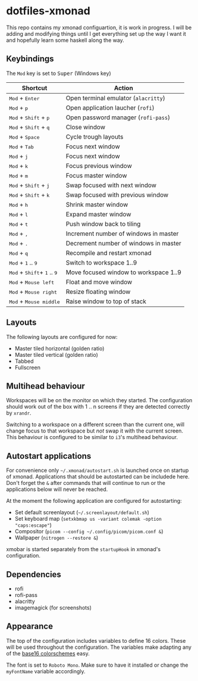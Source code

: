 # dotfiles-xmonad

This repo contains my xmonad configuartion, it is work in progress.
I will be adding and modifying things until I get everything set up the way I
want it and hopefully learn some haskell along the way.

## Keybindings

The `Mod` key is set to <kbd>Super</kbd> (Windows key)

| Shortcut                                                        | Action                                |
|-----------------------------------------------------------------|---------------------------------------|
| <kbd>Mod</kbd> + <kbd>Enter</kbd>                               | Open terminal emulator (`alacritty`)  |
| <kbd>Mod</kbd> + <kbd>p</kbd>                                   | Open application laucher (`rofi`)     |
| <kbd>Mod</kbd> + <kbd>Shift</kbd> + <kbd>p</kbd>                | Open password manager (`rofi-pass`)   |
| <kbd>Mod</kbd> + <kbd>Shift</kbd> + <kbd>q</kbd>                | Close window                          |
| <kbd>Mod</kbd> + <kbd>Space</kbd>                               | Cycle trough layouts                  |
| <kbd>Mod</kbd> + <kbd>Tab</kbd>                                 | Focus next window                     |
| <kbd>Mod</kbd> + <kbd>j</kbd>                                   | Focus next window                     |
| <kbd>Mod</kbd> + <kbd>k</kbd>                                   | Focus previous window                 |
| <kbd>Mod</kbd> + <kbd>m</kbd>                                   | Focus master window                   |
| <kbd>Mod</kbd> + <kbd>Shift</kbd> + <kbd>j</kbd>                | Swap focused with next window         |
| <kbd>Mod</kbd> + <kbd>Shift</kbd> + <kbd>k</kbd>                | Swap focused with previous window     |
| <kbd>Mod</kbd> + <kbd>h</kbd>                                   | Shrink master window                  |
| <kbd>Mod</kbd> + <kbd>l</kbd>                                   | Expand master window                  |
| <kbd>Mod</kbd> + <kbd>t</kbd>                                   | Push window back to tiling            |
| <kbd>Mod</kbd> + <kbd>,</kbd>                                   | Increment number of windows in master |
| <kbd>Mod</kbd> + <kbd>.</kbd>                                   | Decrement number of windows in master |
| <kbd>Mod</kbd> + <kbd>q</kbd>                                   | Recompile and restart xmonad          |
| <kbd>Mod</kbd> + <kbd>1</kbd> .. <kbd>9</kbd>                   | Switch to workspace 1..9              |
| <kbd>Mod</kbd> + <kbd>Shift</kbd>+ <kbd>1</kbd> .. <kbd>9</kbd> | Move focused window to workspace 1..9 |
| <kbd>Mod</kbd> + <kbd>Mouse left</kbd>                          | Float and move window                 |
| <kbd>Mod</kbd> + <kbd>Mouse right</kbd>                         | Resize floating window                |
| <kbd>Mod</kbd> + <kbd>Mouse middle</kbd>                        | Raise window to top of stack          |

## Layouts

The following layouts are configured for now:

- Master tiled horizontal (golden ratio)
- Master tiled vertical (golden ratio)
- Tabbed
- Fullscreen

## Multihead behaviour

Workspaces will be on the monitor on which they started. The configuration
should work out of the box with 1 .. n screens if they are detected correctly by
`xrandr`.

Switching to a workspace on a different screen than the current one, will change
focus to that workspace but *not* swap it with the current screen. This
behaviour is configured to be similar to `i3`'s multihead behaviour.

## Autostart applications

For convenience only `~/.xmonad/autostart.sh` is launched once on startup of
xmonad. Applications that should be autostarted can be includede here. Don't
forget the `&` after commands that will continue to run or the applications
below will never be reached.

At the moment the following application are configured for autostarting:

- Set default screenlayout (`~/.screenlayout/default.sh`)
- Set keyboard map (`setxkbmap us -variant colemak -option "caps:escape"`)
- Compositor (`picom --config ~/.config/picom/picom.conf &`)
- Wallpaper (`nitrogen --restore &`)

xmobar is started separately from the `startupHook` in xmonad's configuration.

## Dependencies

- rofi
- rofi-pass
- alacritty
- imagemagick (for screenshots)

## Appearance

The top of the configuration includes variables to define 16 colors. These will
be used throughout the configuration. The variables make adapting any
of the [base16 colorschemes](http://chriskempson.com/projects/base16/) easy.

The font is set to `Roboto Mono`. Make sure to have it installed or change the
`myFontName` variable accordingly.
